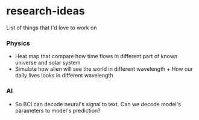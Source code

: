 # research-ideas
List of things that I'd love to work on


### Physics
- Heat map that compare how time flows in different part of known universe and solar system
- Simulate how alien will see the world in different wavelength + How our daily lives looks in different wavelength


### AI
- So BCI can decode neural's signal to text. Can we decode model's parameters to model's prediction?
